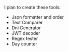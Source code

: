 I plan to create these tools:
- Json formatter and order
- Text Comparer
- Dni Generator
- JWT decoder
- Regex tester
- Day counter
